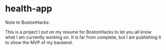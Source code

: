 # health-app
Note to BostonHacks:

This is a project I put on my resume for BostonHacks to let you all know what I am currently working on. It is far from complete, but I am publishing it to show the MVP of my backend.

